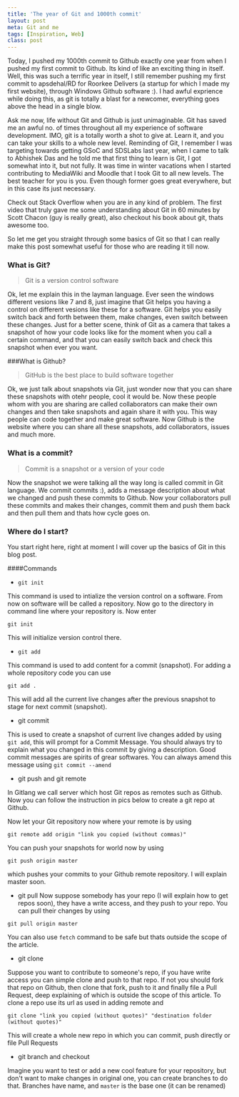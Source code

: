 ```yaml
---
title: 'The year of Git and 1000th commit'
layout: post
meta: Git and me
tags: [Inspiration, Web] 
class: post
---
```

Today, I pushed my 1000th commit to Github exactly one year from when I pushed my first commit to Github. Its kind of like an exciting thing in itself. Well, this was such a terrific year in itself, I still remember pushing my first commit to apsdehal/RD for Roorkee Delivers (a startup for which I made my first website), through Windows Github software :). I had awful exprience while doing this, as git is totally a blast for a newcomer, everything goes above the head in a single blow.

Ask me now, life without Git and Github is just unimaginable. Git has saved me an awful no. of times throughout all my experience of software development. IMO, git is a totally worth a shot to give at. Learn it, and you can take your skills to a whole new level. Reminding of Git, I remember I was targeting towards getting GSoC and SDSLabs last year, when I came to talk to Abhishek Das and he told me that first thing to learn is Git, I got somewhat into it, but not fully. It was time in winter vacations when I started contributing to MediaWiki and Moodle that I took Git to all new levels. The best teacher for you is you. Even though former goes great everywhere, but in this case its just necessary. 

Check out Stack Overflow when you are in any kind of problem. The first video that truly gave me some understanding about Git in 60 minutes by Scott Chacon (guy is really great), also checkout his book about git, thats awesome too.

So let me get you straight through some basics of Git so that I can really make this post somewhat useful for those who are reading it till now.

### What is Git?

> Git is a version control software

Ok, let me explain this in the layman language. Ever seen the windows different vesions like 7 and 8, just imagine that Git helps you having a control on different vesions like these for a software. Git helps you easily switch back and forth between them, make changes, even switch between these changes. Just for a better scene, think of Git as a camera that takes a snapshot of how your code looks like for the moment when you call a certain command, and that you can easily switch back and check this snapshot when ever you want.

###What is Github?

> GitHub is the best place to build software together

Ok, we just talk about snapshots via Git, just wonder now that you can share these snapshots with otehr people, cool it would be. Now these people whom with you are sharing are called collaborators can make their own changes and then take snapshots and again share it with you. This way people can code together and make great software. Now Github is the website where you can share all these snapshots, add collaborators, issues and much more.

### What is a commit?

> Commit is a snapshot or a version of your code

Now the snapshot we were talking all the way long is called commit in Git language. We commit commits :), adds a message description about what we changed and push these commits to Github. Now your collaborators pull these commits and makes their changes, commit them and push them back and then pull them and thats how cycle goes on.

### Where do I start?

You start right here, right at moment I will cover up the basics of Git in this blog post.

####Commands

- `git init`

This command is used to intialize the version control on a software. From now on software will be called a repository. Now go to the directory in command line where your repository is. Now enter
```
git init
```
This will initialize version control there.

- `git add`

This command is used to add content for a commit (snapshot). For adding a whole repository code you can use

```
git add .
```
This will add all the current live changes after the previous snapshot to stage for next commit (snapshot).

- git commit

This is used to create a snapshot of current live changes added by using `git add`, this will prompt for a Commit Message. You should always try to explain what you changed in this commit by giving a description. Good commit messages are spirits of grear softwares. You can always amend this message using `git commit --amend`

- git push and git remote

In Gitlang we call server which host Git repos as remotes such as Github. Now you can follow the instruction in pics below to create a git repo at Github.

Now let your Git repository now where your remote is by using

```
git remote add origin "link you copied (without commas)"
```
You can push your snapshots for world now by using 
```
git push origin master
```
which pushes your commits to your Github remote repository. I will explain master soon.

- git pull
Now suppose somebody has your repo (I will explain how to get repos soon), they have a write access, and they push to your repo. You can pull their changes by using 

```
git pull origin master
```
You can also use `fetch` command to be safe but thats outside the scope of the article.

- git clone

Suppose you want to contribute to someone's repo, if you have write access you can simple clone and push to that repo. If not you should fork that repo on Github, then clone that fork, push to it and finally file a Pull Request, deep explaining of which is outside the scope of this article. To clone a repo use its url as used in adding remote and
```
git clone "link you copied (without quotes)" "destination folder (without quotes)"
```
This will create a whole new repo in which you can commit, push directly or file Pull Requests

- git branch and checkout

Imagine you want to test or add a new cool feature for your repository, but don't want to make changes in original one, you can create branches to do that. Branches have name, and `master` is the base one (it can be renamed)